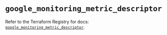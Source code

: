 # `google_monitoring_metric_descriptor`

Refer to the Terraform Registry for docs: [`google_monitoring_metric_descriptor`](https://registry.terraform.io/providers/hashicorp/google-beta/6.49.3/docs/resources/google_monitoring_metric_descriptor).
